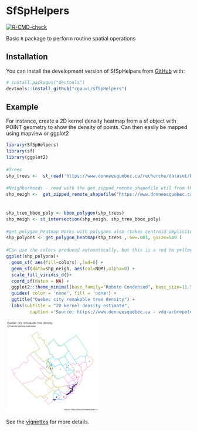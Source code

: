 
<!-- README.md is generated from README.Rmd. Please edit that file -->

# SfSpHelpers

<!-- badges: start -->

[![R-CMD-check](https://github.com/cgauvi/sfSpHelpers/workflows/R-CMD-check/badge.svg)](https://github.com/cgauvi/sfSpHelpers/actions)
<!-- badges: end -->

Basic `R` package to perform routine spatial operations

## Installation

You can install the development version of SfSpHelpers from
[GitHub](https://github.com/) with:

``` r
# install.packages("devtools")
devtools::install_github("cgauvi/sfSpHelpers")
```

## Example

For instance, create a 2D kernel density heatmap from a sf object with
POINT geometry to show the density of points. Can then easily be mapped
using mapview or ggplot2

``` r
library(SfSpHelpers)
library(sf)
library(ggplot2)

#Trees
shp_trees <-  st_read('https://www.donneesquebec.ca/recherche/dataset/bc5afddf-9439-4e96-84fb-f91847b722be/resource/bbdca0dd-82df-42f9-845b-32348debf8ab/download/vdq-arbrepotentielremarquable.geojson')
 
#Neighborhoods - read with the get_zipped_remote_shapefile util from the open data portal 
shp_neigh <-  get_zipped_remote_shapefile("https://www.donneesquebec.ca/recherche/dataset/5b1ae6f2-6719-46df-bd2f-e57a7034c917/resource/508594dc-b090-407c-9489-73a1b46a8477/download/vdq-quartier.zip")


shp_tree_bbox_poly <- bbox_polygon(shp_trees)
shp_neigh <- st_intersection(shp_neigh, shp_tree_bbox_poly)

#get_polygon_heatmap Works with polygons also (takes centroid implicitely)
shp_polyons <- get_polygon_heatmap(shp_trees , bw=.001, gsize=500 )
 
#Can use the colors produced automatically, but this is a red to yellow gradient 
ggplot(shp_polyons)+
  geom_sf( aes(fill=colors) ,lwd=0) +
  geom_sf(data=shp_neigh, aes(col=NOM),alpha=0) + 
  scale_fill_viridis_d()+
  coord_sf(datum = NA) + 
  ggplot2::theme_minimal(base_family="Roboto Condensed", base_size=11.5) +
  guides( color = 'none', fill = 'none') +
  ggtitle("Quebec city remakable tree density") + 
  labs(subtitle = "2D kernel density estimate",
         caption ='Source: https://www.donneesquebec.ca - vdq-arbrepotentielremarquable.geojson')
```

<img src="https://github.com/cgauvi/sfSpHelpers/raw/master/tree_kde.png" width="50%" />

See the [vignettes](https://cgauvi.github.io/sfSpHelpers/) for more
details.
